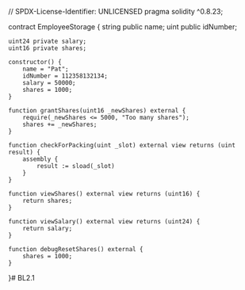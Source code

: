 // SPDX-License-Identifier: UNLICENSED
pragma solidity ^0.8.23;

contract EmployeeStorage {
    string public name;
    uint public idNumber;

    uint24 private salary;
    uint16 private shares;

    constructor() {
        name = "Pat";
        idNumber = 112358132134;
        salary = 50000;
        shares = 1000;
    }

    function grantShares(uint16 _newShares) external {
        require(_newShares <= 5000, "Too many shares");
        shares += _newShares;
    }

    function checkForPacking(uint _slot) external view returns (uint result) {
        assembly {
            result := sload(_slot)
        }
    }

    function viewShares() external view returns (uint16) {
        return shares;
    }

    function viewSalary() external view returns (uint24) {
        return salary;
    }

    function debugResetShares() external {
        shares = 1000;
    }
}# BL2.1

